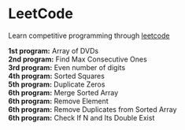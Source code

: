 # LeetCode

Learn competitive programming through [leetcode](https://leetcode.com/)

<b>1st program:</b> Array of DVDs <br/>
<b>2nd program:</b> Find Max Consecutive Ones <br/>
<b>3rd program:</b> Even number of digits <br/>
<b>4th program:</b> Sorted Squares <br/>
<b>5th program:</b> Duplicate Zeros <br/>
<b>6th program:</b> Merge Sorted Array <br/>
<b>6th program:</b> Remove Element <br/>
<b>6th program:</b> Remove Duplicates from Sorted Array <br/>
<b>6th program:</b> Check If N and Its Double Exist <br/>
